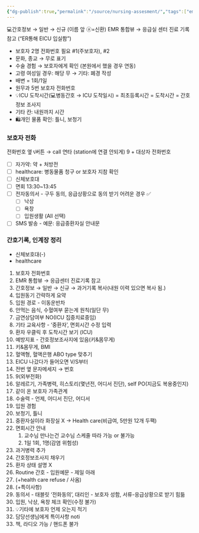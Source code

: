 ```yaml
---
{"dg-publish":true,"permalink":"/source/nursing-assesment/","tags":["emr","source"],"created":"2025-08-08T10:10:23.998+09:00","updated":"2025-09-14T11:32:27.616+09:00"}
---
```


💻간호정보 → 일반 → 신규 (이름 앞 ⓐ=신환)
EMR 통합뷰 → 응급실 센터 진료 기록 참고 (“ER통해 EICU 입실함”)
- 보호자 2명 전화번호 필요 #1(주보호자), #2
- 문화, 종교 → 무로 표기
- 수술 경험 → 보호자에게 확인 (본원에서 했을 경우 연동)
- 고령 여성일 경우: 해당 무 → 기타: 폐경 작성
- 배변 = 1회/1일
- 원무과 5번 보호자 전화번호
- 💡ICU 도착시간(💻병동간호 → ICU 도착일시) = 최초등록시간 = 도착시간 = 간호정보 조사지
- 기타 칸: 내원까지 시간
- 🛍️개인 물품 확인: 틀니, 보청기

### 보호자 전화
전화번호 옆 📞버튼 → call 연타 (station에 연결 안되게)
9 + 대상자 전화번호
- [ ] 자가약: 약 + 처방전
- [ ] healthcare: 병동물품 청구 or 보호자 지참 확인 
- [ ] 신체보호대
- [ ] 면회 13:30~13:45 
- [ ] 전자동의서 - 구두 동의, 응급상황으로 동의 받기 어려운 경우 ✅
	- [ ] 낙상
	- [ ] 욕창
	- [ ] 입원생활 (All 선택) 
- [ ] SMS 발송 - 예문: 응급중환자실 안내문

### 간호기록, 인계장 정리
- 신체보호대(-)
- healthcare

1. 보호자 전화번호
2. EMR 통합뷰 → 응급센터 진료기록 참고
3. 간호정보 → 일반 → 신규 → 과거기록 복사(내원 이력 있으면 복사 됨.)
4. 입원동기 간략하게 요약
5. 입원 경로 - 이동운반차
6. 안먹는 음식, 수혈여부 묻는게 원칙(일단 무)
7. 금연상담여부 NO(ICU 집중치료중임)
8. 기타 교육사항 - ‘중환자’, 면회시간 수정 입력
9. 환자 우클릭 후 도착시간 보기 (ICU)
10. 예방지표 - 간호정보조사지에 있음(키&몸무게)
11. 키&몸무게, BMI
12. 혈액형, 혈액은행 ABO type 맞추기
13. EICU 나갔다가 들어오면 V/S부터 
14. 전번 옆 문자메세지 → 번호
15. 9(외부전화)
16. 알레르기, 가족병력, 히스토리(몇년전, 어디서 진단), self PO(지금도 복용중인지)
17. 같이 온 보호자 가족관계 
18. 수술력 - 언제, 어디서 진단, 어디서
19. 입원 경험
20. 보청기, 틀니 
21. 중환자실이라 화장실 X → Health care(비급여, 5만원 12개 두팩)
22. 면회시간 안내 
	1. 교수님 만나는건 교수님 스케줄 따라 가능 or 불가능
	2. 1일 1회, 1명(감염 위험성)
23. 과거병력 추가 
24. 간호정보조사지 채우기
25. 환자 상태 설명 X
26. Routine 간호 - 입원예문 - 제일 아래 
27. (+health care refuse / 사옴)
28. (+특이사항)
29. 동의서 - 태블릿 ‘전화동의’, 대리인 - 보호자 성함, 서류-응급상황으로 받기 힘듦
30. 입원, 낙상, 욕창 체크 확인(수정 불가)
31. 💡기타에 보호자 언제 오는지 적기
32. 담당선생님에게 특이사항 noti
33. 책, 라디오 가능 / 핸드폰 불가 
